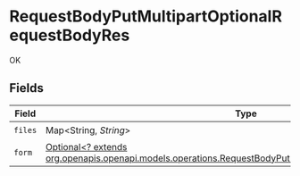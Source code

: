 # RequestBodyPutMultipartOptionalRequestBodyRes

OK


## Fields

| Field                                                                                                                                                                                  | Type                                                                                                                                                                                   | Required                                                                                                                                                                               | Description                                                                                                                                                                            |
| -------------------------------------------------------------------------------------------------------------------------------------------------------------------------------------- | -------------------------------------------------------------------------------------------------------------------------------------------------------------------------------------- | -------------------------------------------------------------------------------------------------------------------------------------------------------------------------------------- | -------------------------------------------------------------------------------------------------------------------------------------------------------------------------------------- |
| `files`                                                                                                                                                                                | Map<String, *String*>                                                                                                                                                                  | :heavy_check_mark:                                                                                                                                                                     | N/A                                                                                                                                                                                    |
| `form`                                                                                                                                                                                 | [Optional<? extends org.openapis.openapi.models.operations.RequestBodyPutMultipartOptionalRequestBodyForm>](../../models/operations/RequestBodyPutMultipartOptionalRequestBodyForm.md) | :heavy_minus_sign:                                                                                                                                                                     | N/A                                                                                                                                                                                    |